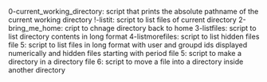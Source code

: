 0-current_working_directory: script that prints the absolute pathname of the current working directory
!-listit: script to list files of current directory
2-bring_me_home: cript to chnage directory back to home
3-listfiles: script to list directory contents in long format
4-listmorefiles: script to list hidden files
file 5: script to list files in long format with user and groupd ids displayed numerically and hidden files starting with period
file 5: script to make a directory in a directory
file 6: script to move a file into a directory inside another directory
